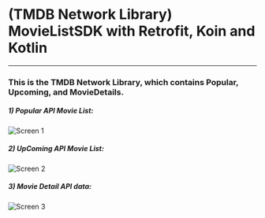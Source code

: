 # (TMDB Network Library) MovieListSDK with Retrofit, Koin and Kotlin
-------------------------------------------------------------------------
### This is the TMDB Network Library, which contains Popular, Upcoming, and MovieDetails.

##### 1) Popular API Movie List:

![Screen 1](https://github.com/androidvirus/MovieListSDK/assets/6704539/4fdfef8d-6f75-4599-bb7a-e0baf41876f1)


##### 2) UpComing API Movie List:

![Screen 2](https://github.com/androidvirus/MovieListSDK/assets/6704539/e2772210-d6be-4abd-90a5-06fe661ed98e)


##### 3) Movie Detail API data:

![Screen 3](https://github.com/androidvirus/MovieListSDK/assets/6704539/7a32e301-c098-433c-89dd-4d4e5196eee4)



